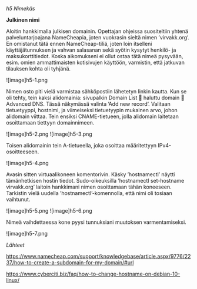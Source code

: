 *h5 Nimekäs*

**Julkinen nimi**

Aloitin hankkimalla julkisen domainin. Opettajan ohjeissa suositeltiin yhtenä palveluntarjoajana NameCheapia, joten vuokrasin sieltä nimen ’virvakk.org’. En omistanut tätä ennen NameCheap-tiliä, joten loin itselleni käyttäjätunnuksen ja vahvan salasanan sekä syötin kysytyt henkilö- ja maksukorttitiedot. Koska aikomukseni ei ollut ostaa tätä nimeä pysyvään, esim. omien ammattimaisten kotisivujen käyttöön, varmistin, että jatkuvan tilauksen kohta oli tyhjänä.

![image]h5-1.png

Nimen osto piti vielä varmistaa sähköpostiin lähetetyn linkin kautta. Kun se oli tehty, tein kaksi alidomainia: sivupalkin Domain List  haluttu domain  Advanced DNS. Tässä näkymässä valinta ’Add new record’. Valitaan tietuetyyppi, hostnimi, ja viimeiseksi tietuetyypin mukainen arvo, johon alidomain viittaa. Tein ensiksi CNAME-tietueen, jolla alidomain laitetaan osoittamaan tiettyyn domainnimeen.

![image]h5-2.png
![image]h5-3.png

Toisen alidomainin tein A-tietueella, joka osoittaa määritettyyn IPv4-osoitteeseen.

![image]h5-4.png

Avasin sitten virtuaalikoneen komentorivin. Käsky ’hostnamectl’ näytti tämänhetkisen hostin tiedot. Sudo-oikeuksilla ’hostnamectl set-hostname virvakk.org’ laitoin hankkimani nimen osoittamaan tähän koneeseen. Tarkistin vielä uudella ’hostnamectl’-komennolla, että nimi oli tosiaan vaihtunut.

![image]h5-5.png
![image]h5-6.png

Nimeä vaihdettaessa kone pyysi tunnuksiani muutoksen varmentamiseksi.

![image]h5-7.png

*Lähteet*

https://www.namecheap.com/support/knowledgebase/article.aspx/9776/2237/how-to-create-a-subdomain-for-my-domain/#url

https://www.cyberciti.biz/faq/how-to-change-hostname-on-debian-10-linux/
